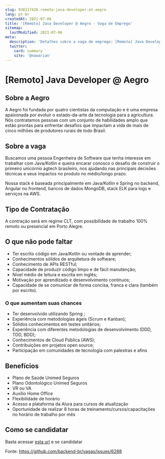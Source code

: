 ```yaml
---
slug: 938117426-remoto-java-developer-at-aegro
lang: pt-br
createdAt: 2021-07-06
title: '[Remoto] Java Developer @ Aegro - Vaga de Emprego'
sitemap:
  lastModified: 2021-07-06
meta:
  description: 'Detalhes sobre a vaga de emprego: [Remoto] Java Developer @ Aegro'
  twitter:
    card: summary
    site: '@nawarian'
---
```


# [Remoto] Java Developer @ Aegro

## Sobre a Aegro

A Aegro foi fundada por quatro cientistas da computação e é uma empresa apaixonada por evoluir o estado-da-arte da tecnologia para a agricultura. Nós contratamos pessoas com um conjunto de habilidades amplo que estão prontas para enfrentar desafios que impactam a vida de mais de cinco milhões de produtores rurais de todo Brasil.

## Sobre a vaga
Buscamos uma pessoa Engenheira de Software que tenha interesse em trabalhar com Java/Kotlin e queira encarar conosco o desafio de construir o primeiro unicórnio agtech brasileiro, nos ajudando nas principais decisões técnicas e seus impactos no produto no médio/longo prazo.

Nossa stack é baseada principalmente em Java/Kotlin e Spring no backend, Angular no frontend, bancos de dados MongoDB, stack ELK para logs e serviços na AWS.

## Tipo de Contratação
A contração será em regime CLT, com possibilidade de trabalho 100% remoto ou presencial em Porto Alegre.

## O que não pode faltar

- Ter escrito código em Java/Kotlin ou vontade de aprender;
- Conhecimentos sólidos de arquitetura de software;
- Conhecimento de APIs RESTful;
- Capacidade de produzir código limpo e de fácil manutenção;
- Nível médio de leitura e escrita em inglês;
- Motivação por aprendizado e desenvolvimento contínuos;
- Capacidade de se comunicar de forma concisa, franca e clara (também por escrito).

### O que aumentam suas chances

- Ter desenvolvido utilizando Spring ;
- Experiência com metodologias ágeis (Scrum e Kanban);
- Sólidos conhecimentos em testes unitários;
- Experiência com diferentes metodologias de desenvolvimento (DDD, TDD, BDD);
- Conhecimentos de Cloud Pública (AWS);
- Contribuições em projetos open source;
- Participação em comunidades de tecnologia com palestras e afins

## Benefícios

- Plano de Saúde Unimed Seguros
- Plano Odontológico Unimed Seguros
- VR ou VA
- Auxílio Home Office
- Flexibilidade de horário
- Acesso a plataforma da Alura para cursos de atualização
- Oportunidade de realizar 8 horas de treinamento/cursos/capacitações no horário de trabalho por mês

## Como se candidatar
Basta acessar [esta url](https://bit.ly/3qQYCC3) e se candidatar

Fonte: https://github.com/backend-br/vagas/issues/6288